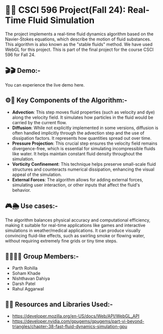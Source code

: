 # 🚀🚀 CSCI 596 Project(Fall 24): Real-Time Fluid Simulation 
The project implements a real-time fluid dynamics algorithm based on the Navier-Stokes equations, which describe the motion of fluid substances. This algorithm is also known as the "stable fluids" method. We have used WebGL for this project. This is part of the final project for the course CSCI 596 for Fall 24. 

## 🎬🎬 Demo:-
You can experience the live demo here.

## ⚙️🧩 Key Components of the Algorithm:-
- **Advection**: This step moves fluid properties (such as velocity and dye) along the velocity field. It simulates how particles in the fluid would be carried by the current flow.
- **Diffusion**: While not explicitly implemented in some versions, diffusion is often handled implicitly through the advection step and the use of dissipation factors. It represents how quantities spread out over time.
- **Pressure Projection**: This crucial step ensures the velocity field remains divergence-free, which is essential for simulating incompressible fluids like water. It helps maintain constant fluid density throughout the simulation.
- **Vorticity Confinement**: This technique helps preserve small-scale fluid structures and counteracts numerical dissipation, enhancing the visual appeal of the simulation.
- **External Forces**: The algorithm allows for adding external forces, simulating user interaction, or other inputs that affect the fluid's behavior. 

## 🎮🌦️ Use cases:-
The algorithm balances physical accuracy and computational efficiency, making it suitable for real-time applications like games and interactive simulations in weather/medical applications. It can produce visually convincing fluid-like effects, such as swirling smoke or flowing water, without requiring extremely fine grids or tiny time steps.

## 👩‍💻👨‍💻 Group Members:-
- Parth Rohilla
- Soham Khade
- Nishthavan Dahiya
- Darsh Patel
- Rahul Aggarwal

## 🔗🔗 Resources and Libraries Used:-
- https://developer.mozilla.org/en-US/docs/Web/API/WebGL_API
- https://developer.nvidia.com/gpugems/gpugems/part-vi-beyond-triangles/chapter-38-fast-fluid-dynamics-simulation-gpu 

